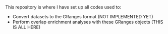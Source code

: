 This repository is where I have set up all codes used to:
- Convert datasets to the GRanges format (NOT IMPLEMENTED YET)
- Perform overlap enrichment analyses with these GRanges objects (THIS IS ALL HERE)

